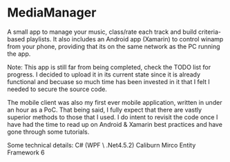 # MediaManager
A small app to manage your music, class/rate each track and build criteria-based playlists. It also includes an Android app (Xamarin) to control winamp from your phone, providing that its on the same network as the PC running the app.

Note: This app is still far from being completed, check the TODO list for progress. I decided to upload it in its current state since it is already functional and becuase so much time has been invested in it that I felt I needed to secure the source code.

The mobile client was also my first ever mobile application, written in under an hour as a PoC. That being said, I fully expect that there are vastly superior methods to those that I used. I do intent to revisit the code once I have had the time to read up on Android & Xamarin best practices and have gone through some tutorials.

Some technical details:
C# (WPF \ .Net4.5.2)
Caliburn Mirco
Entity Framework 6

